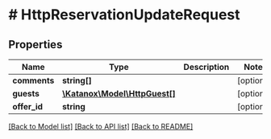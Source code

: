 # # HttpReservationUpdateRequest

## Properties

Name | Type | Description | Notes
------------ | ------------- | ------------- | -------------
**comments** | **string[]** |  | [optional]
**guests** | [**\Katanox\Model\HttpGuest[]**](HttpGuest.md) |  | [optional]
**offer_id** | **string** |  | [optional]

[[Back to Model list]](../../README.md#models) [[Back to API list]](../../README.md#endpoints) [[Back to README]](../../README.md)
